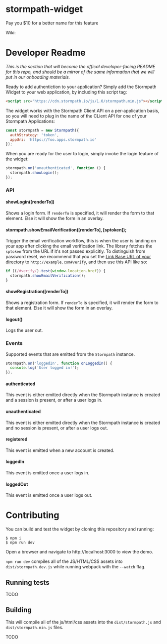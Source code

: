 # stormpath-widget

Pay you $10 for a better name for this feature

Wiki:

# Developer Readme

*This is the section that will become the offical developer-facing README for this repo, and should be a mirror of the same information that we will put in our onboading materials.*

Ready to add authentiction to your application?  Simply add the Stormpath Widget to your web application, by including this script tag:

```html
<script src="https://cdn.stormpath.io/js/1.0/stormpath.min.js"></script>
```

The widget works with the Stormpath Client API on a per-application basis, so you will need to plug in the name of the CLient API for one of your Stormpath Applications:

```javascript
const stormpath = new Stormpath({
  authStrategy: 'token',
  appUri: 'https://foo.apps.stormpath.io'
});
```

When you are ready for the user to login, simply invoke the login feature of the widget:

```javascript
stormpath.on('unauthenticated', function () {
  stormpath.showLogin();
});
```

### API

#### showLogin([renderTo])

Shows a login form. If `renderTo` is specified, it will render the form to that element. Else it will show the form in an overlay.

#### stormpath.showEmailVerification([renderTo], [sptoken]);

Trigger the email verification workflow, this is when the user is landing on your app after clicking the email verification link. The library fetches the `sptoken` from the URL if it's not passed explicitly.  To distinguish from password reset, we recommend that you set the [Link Base URL of your directory](https://docs.stormpath.com/rest/product-guide/latest/accnt_mgmt.html#customizing-stormpath-email-templates) to `http://example.com#verify`, and then use this API like so:

```javascript
if ((/#verify/).test(window.location.href)) {
  stormpath.showEmailVerification();
}
```

#### showRegistration([renderTo])

Shows a registration form. If `renderTo` is specified, it will render the form to that element. Else it will show the form in an overlay.

#### logout()

Logs the user out.

### Events

Supported events that are emitted from the `Stormpath` instance.

```javascript
stormpath.on('loggedIn', function onLoggedIn() {
  console.log('User logged in!');
});
```

#### authenticated

This event is either emitted directly when the Stormpath instance is created and a session is present, or after a user logs in.

#### unauthenticated

This event is either emitted directly when the Stormpath instance is created and no session is present, or after a user logs out.

#### registered

This event is emitted when a new account is created.

#### loggedIn

This event is emitted once a user logs in.

#### loggedOut

This event is emitted once a user logs out.

# Contributing

You can build and test the widget by cloning this repository and running:

```term
$ npm i
$ npm run dev
```

Open a browser and navigate to http://localhost:3000 to view the demo.

`npm run dev` compiles all of the JS/HTML/CSS assets into `dist/stormpath.dev.js` while running webpack with the `--watch` flag.

## Running tests

TODO

## Building

This will compile all of the js/html/css assets into the `dist/stormpath.js` and `dist/stormpath.min.js` files.

TODO
